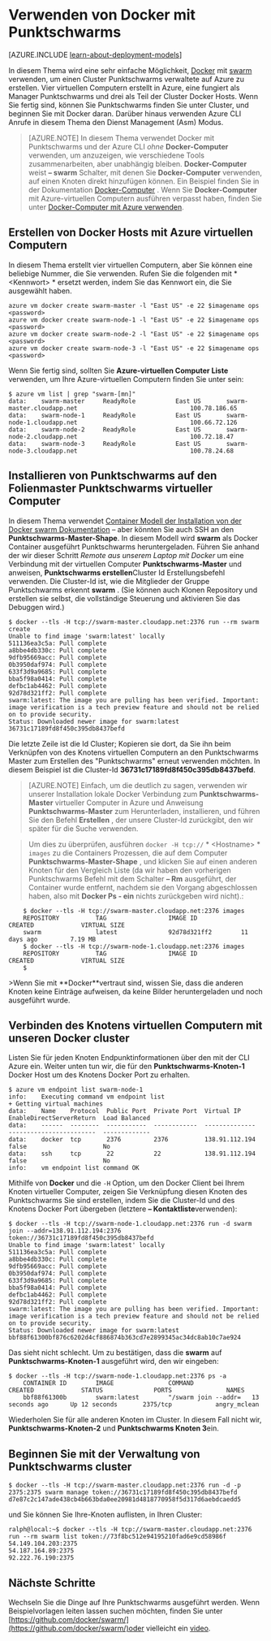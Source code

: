 <properties
   pageTitle="Erste Schritte mit Docker mit Punktschwarms auf Azure"
   description="Beschreibt, wie Sie eine Gruppe von virtuellen Computern mit der Erweiterung Docker virtueller Computer erstellen und Punktschwarms um einen Docker Cluster zu erstellen."
   services="virtual-machines-linux"
   documentationCenter="virtual-machines"
   authors="squillace"
   manager="timlt"
   editor="tysonn"
   tags="azure-service-management"/>

<tags
   ms.service="virtual-machines-linux"
   ms.devlang="na"
   ms.topic="article"
   ms.tgt_pltfrm="vm-linux"
   ms.workload="infrastructure"
   ms.date="01/04/2016"
   ms.author="rasquill"/>

# <a name="how-to-use-docker-with-swarm"></a>Verwenden von Docker mit Punktschwarms

[AZURE.INCLUDE [learn-about-deployment-models](../../includes/learn-about-deployment-models-classic-include.md)]


In diesem Thema wird eine sehr einfache Möglichkeit, [Docker](https://www.docker.com/) mit [swarm](https://github.com/docker/swarm) verwenden, um einen Cluster Punktschwarms verwaltete auf Azure zu erstellen. Vier virtuellen Computern erstellt in Azure, eine fungiert als Manager Punktschwarms und drei als Teil der Cluster Docker Hosts. Wenn Sie fertig sind, können Sie Punktschwarms finden Sie unter Cluster, und beginnen Sie mit Docker daran. Darüber hinaus verwenden Azure CLI Anrufe in diesem Thema den Dienst Management (Asm) Modus. 

> [AZURE.NOTE] In diesem Thema verwendet Docker mit Punktschwarms und der Azure CLI *ohne* **Docker-Computer** verwenden, um anzuzeigen, wie verschiedene Tools zusammenarbeiten, aber unabhängig bleiben. **Docker-Computer** weist **– swarm** Schalter, mit denen Sie **Docker-Computer** verwenden, auf einen Knoten direkt hinzufügen können. Ein Beispiel finden Sie in der Dokumentation [Docker-Computer](https://github.com/docker/machine) . Wenn Sie **Docker-Computer** mit Azure-virtuellen Computern ausführen verpasst haben, finden Sie unter [Docker-Computer mit Azure verwenden](virtual-machines-linux-docker-machine.md).

## <a name="create-docker-hosts-with-azure-virtual-machines"></a>Erstellen von Docker Hosts mit Azure virtuellen Computern

In diesem Thema erstellt vier virtuellen Computern, aber Sie können eine beliebige Nummer, die Sie verwenden. Rufen Sie die folgenden mit * &lt;Kennwort&gt; * ersetzt werden, indem Sie das Kennwort ein, die Sie ausgewählt haben.

    azure vm docker create swarm-master -l "East US" -e 22 $imagename ops <password>
    azure vm docker create swarm-node-1 -l "East US" -e 22 $imagename ops <password>
    azure vm docker create swarm-node-2 -l "East US" -e 22 $imagename ops <password>
    azure vm docker create swarm-node-3 -l "East US" -e 22 $imagename ops <password>

Wenn Sie fertig sind, sollten Sie **Azure-virtuellen Computer Liste** verwenden, um Ihre Azure-virtuellen Computern finden Sie unter sein:

    $ azure vm list | grep "swarm-[mn]"
    data:    swarm-master     ReadyRole           East US       swarm-master.cloudapp.net                               100.78.186.65
    data:    swarm-node-1     ReadyRole           East US       swarm-node-1.cloudapp.net                               100.66.72.126
    data:    swarm-node-2     ReadyRole           East US       swarm-node-2.cloudapp.net                               100.72.18.47  
    data:    swarm-node-3     ReadyRole           East US       swarm-node-3.cloudapp.net                               100.78.24.68  

## <a name="installing-swarm-on-the-swarm-master-vm"></a>Installieren von Punktschwarms auf den Folienmaster Punktschwarms virtueller Computer

In diesem Thema verwendet [Container Modell der Installation von der Docker swarm Dokumentation](https://github.com/docker/swarm#1---docker-image) – aber könnten Sie auch SSH an den **Punktschwarms-Master-Shape**. In diesem Modell wird **swarm** als Docker Container ausgeführt Punktschwarms heruntergeladen. Führen Sie anhand der wir dieser Schritt *Remote aus unserem Laptop mit Docker* um eine Verbindung mit der virtuellen Computer **Punktschwarms-Master** und anweisen, **Punktschwarms erstellen**Cluster Id Erstellungsbefehl verwenden. Die Cluster-Id ist, wie die Mitglieder der Gruppe Punktschwarms erkennt **swarm** . (Sie können auch Klonen Repository und erstellen sie selbst, die vollständige Steuerung und aktivieren Sie das Debuggen wird.)

    $ docker --tls -H tcp://swarm-master.cloudapp.net:2376 run --rm swarm create
    Unable to find image 'swarm:latest' locally
    511136ea3c5a: Pull complete
    a8bbe4db330c: Pull complete
    9dfb95669acc: Pull complete
    0b3950daf974: Pull complete
    633f3d9a9685: Pull complete
    bba5f98a0414: Pull complete
    defbc1ab4462: Pull complete
    92d78d321ff2: Pull complete
    swarm:latest: The image you are pulling has been verified. Important: image verification is a tech preview feature and should not be relied on to provide security.
    Status: Downloaded newer image for swarm:latest
    36731c17189fd8f450c395db8437befd

Die letzte Zeile ist die Id Cluster; Kopieren sie dort, da Sie ihn beim Verknüpfen von des Knotens virtuellen Computern an den Punktschwarms Master zum Erstellen des "Punktschwarms" erneut verwenden möchten. In diesem Beispiel ist die Cluster-Id **36731c17189fd8f450c395db8437befd**.

> [AZURE.NOTE] Einfach, um die deutlich zu sagen, verwenden wir unserer Installation lokale Docker Verbindung zum **Punktschwarms-Master** virtueller Computer in Azure und Anweisung **Punktschwarms-Master** zum Herunterladen, installieren, und führen Sie den Befehl **Erstellen** , der unsere Cluster-Id zurückgibt, den wir später für die Suche verwenden.
<!-- -->
> Um dies zu überprüfen, ausführen `docker -H tcp://` * &lt;Hostname&gt; * ` images` zu die Containers Prozessen, die auf dem Computer **Punktschwarms-Master-Shape** , und klicken Sie auf einen anderen Knoten für den Vergleich Liste (da wir haben den vorherigen Punktschwarms Befehl mit dem Schalter **– Rm** ausgeführt, der Container wurde entfernt, nachdem sie den Vorgang abgeschlossen haben, also mit **Docker Ps - ein** nichts zurückgeben wird nicht).:


        $ docker --tls -H tcp://swarm-master.cloudapp.net:2376 images
        REPOSITORY          TAG                 IMAGE ID            CREATED             VIRTUAL SIZE
        swarm               latest              92d78d321ff2        11 days ago         7.19 MB
        $ docker --tls -H tcp://swarm-node-1.cloudapp.net:2376 images
        REPOSITORY          TAG                 IMAGE ID            CREATED             VIRTUAL SIZE
        $
<P />
>Wenn Sie mit **Docker**vertraut sind, wissen Sie, dass die anderen Knoten keine Einträge aufweisen, da keine Bilder heruntergeladen und noch ausgeführt wurde.

## <a name="join-the-node-vms-to-our-docker-cluster"></a>Verbinden des Knotens virtuellen Computern mit unseren Docker cluster

Listen Sie für jeden Knoten Endpunktinformationen über den mit der CLI Azure ein. Weiter unten tun wir, die für den **Punktschwarms-Knoten-1** Docker Host um des Knotens Docker Port zu erhalten.

    $ azure vm endpoint list swarm-node-1
    info:    Executing command vm endpoint list
    + Getting virtual machines
    data:    Name    Protocol  Public Port  Private Port  Virtual IP      EnableDirectServerReturn  Load Balanced
    data:    ------  --------  -----------  ------------  --------------  ------------------------  -------------
    data:    docker  tcp       2376         2376          138.91.112.194  false                     No
    data:    ssh     tcp       22           22            138.91.112.194  false                     No
    info:    vm endpoint list command OK


Mithilfe von **Docker** und die `-H` Option, um den Docker Client bei Ihrem Knoten virtueller Computer, zeigen Sie Verknüpfung diesen Knoten des Punktschwarms Sie sind erstellen, indem Sie die Cluster-Id und des Knotens Docker Port übergeben (letztere **– Kontaktliste**verwenden):

    $ docker --tls -H tcp://swarm-node-1.cloudapp.net:2376 run -d swarm join --addr=138.91.112.194:2376 token://36731c17189fd8f450c395db8437befd
    Unable to find image 'swarm:latest' locally
    511136ea3c5a: Pull complete
    a8bbe4db330c: Pull complete
    9dfb95669acc: Pull complete
    0b3950daf974: Pull complete
    633f3d9a9685: Pull complete
    bba5f98a0414: Pull complete
    defbc1ab4462: Pull complete
    92d78d321ff2: Pull complete
    swarm:latest: The image you are pulling has been verified. Important: image verification is a tech preview feature and should not be relied on to provide security.
    Status: Downloaded newer image for swarm:latest
    bbf88f61300bf876c6202d4cf886874b363cd7e2899345ac34dc8ab10c7ae924

Das sieht nicht schlecht. Um zu bestätigen, dass die **swarm** auf **Punktschwarms-Knoten-1** ausgeführt wird, den wir eingeben:

    $ docker --tls -H tcp://swarm-node-1.cloudapp.net:2376 ps -a
        CONTAINER ID        IMAGE               COMMAND                CREATED             STATUS              PORTS               NAMES
        bbf88f61300b        swarm:latest        "/swarm join --addr=   13 seconds ago      Up 12 seconds       2375/tcp            angry_mclean

Wiederholen Sie für alle anderen Knoten im Cluster. In diesem Fall nicht wir, **Punktschwarms-Knoten-2** und **Punktschwarms Knoten 3**ein.

## <a name="begin-managing-the-swarm-cluster"></a>Beginnen Sie mit der Verwaltung von Punktschwarms cluster

    $ docker --tls -H tcp://swarm-master.cloudapp.net:2376 run -d -p 2375:2375 swarm manage token://36731c17189fd8f450c395db8437befd
    d7e87c2c147ade438cb4b663bda0ee20981d4818770958f5d317d6aebdcaedd5

und Sie können Sie Ihre-Knoten auflisten, in Ihren Cluster:

    ralph@local:~$ docker --tls -H tcp://swarm-master.cloudapp.net:2376 run --rm swarm list token://73f8bc512e94195210fad6e9cd58986f
    54.149.104.203:2375
    54.187.164.89:2375
    92.222.76.190:2375

<!--Every topic should have next steps and links to the next logical set of content to keep the customer engaged-->
## <a name="next-steps"></a>Nächste Schritte

Wechseln Sie die Dinge auf Ihre Punktschwarms ausgeführt werden. Wenn Beispielvorlagen leiten lassen suchen möchten, finden Sie unter [https://github.com/docker/swarm/](https://github.com/docker/swarm/)oder vielleicht ein [video](https://www.youtube.com/watch?v=EC25ARhZ5bI).

<!-- links -->

[docker-machine-azure]: virtual-machines-linux-docker-machine.md
 
